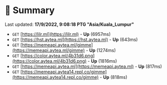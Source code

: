 # 📖 Summary
Last updated: **17/9/2022, 9:08:18 PTG "Asia/Kuala_Lumpur"**

- `GET` [https://lilr.ml](https://lilr.ml) - **Up** (6957ms)
- `GET` [https://hst.aytea.ml](https://hst.aytea.ml) - **Up** (643ms)
- `GET` [https://memeapi.aytea.ml/gimme](https://memeapi.aytea.ml/gimme) - **Up** (1274ms)
- `GET` [https://color.aytea.ml/4b31d6.png](https://color.aytea.ml/4b31d6.png) - **Up** (1816ms)
- `GET` [https://memeapi.aytea.ml](https://memeapi.aytea.ml) - **Up** (817ms)
- `GET` [https://memeapi.aytea14.repl.co/gimme](https://memeapi.aytea14.repl.co/gimme) - **Up** (818ms)
